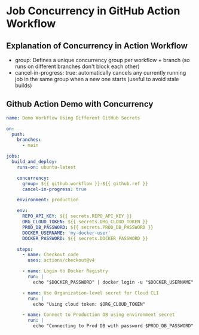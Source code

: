 # Job Concurrency in GitHub Action Workflow 

## Explanation of Concurrency in Action Workflow 
- group: Defines a unique concurrency group per workflow + branch (so runs on different branches don't block each other)
- cancel-in-progress: true: automatically cancels any currently running job in the same group when a new one starts (useful to avoid stale builds)

## Github Action Demo with Concurrency 

```yml 
name: Demo Workflow Using Different GitHub Secrets

on:
  push:
    branches:
      - main

jobs:
  build_and_deploy:
    runs-on: ubuntu-latest

    concurrency:
      group: ${{ github.workflow }}-${{ github.ref }}
      cancel-in-progress: true

    environment: production  

    env:
      REPO_API_KEY: ${{ secrets.REPO_API_KEY }}
      ORG_CLOUD_TOKEN: ${{ secrets.ORG_CLOUD_TOKEN }}
      PROD_DB_PASSWORD: ${{ secrets.PROD_DB_PASSWORD }}
      DOCKER_USERNAME: 'my-docker-user'
      DOCKER_PASSWORD: ${{ secrets.DOCKER_PASSWORD }}

    steps:
      - name: Checkout code
        uses: actions/checkout@v4

      - name: Login to Docker Registry
        run: |
          echo "$DOCKER_PASSWORD" | docker login -u "$DOCKER_USERNAME" --password-stdin

      - name: Use Organization-level secret for Cloud CLI
        run: |
          echo "Using cloud token: $ORG_CLOUD_TOKEN"

      - name: Connect to Production DB using environment secret
        run: |
          echo "Connecting to Prod DB with password $PROD_DB_PASSWORD"
```